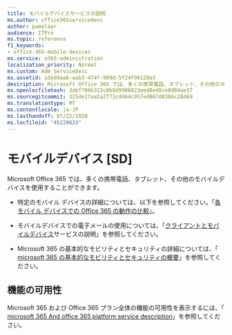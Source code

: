 ```yaml
---
title: モバイルデバイスサービスの説明
ms.author: office365servicedesc
author: pamelaar
audience: ITPro
ms.topic: reference
f1_keywords:
- office-365-mobile-devices
ms.service: o365-administration
localization_priority: Normal
ms.custom: Adm_ServiceDesc
ms.assetid: a3ed4aa6-aab3-474f-909d-5f24f98128a3
description: Microsoft Office 365 では、多くの携帯電話、タブレット、その他のモバイルデバイスを使用することができます。
ms.openlocfilehash: 3abf786b322c8b8d9986823eed8ed8ce8d84ae37
ms.sourcegitcommit: 325de2faa5a2f72cd464c957ed867d83b6c28469
ms.translationtype: MT
ms.contentlocale: ja-JP
ms.lasthandoff: 07/22/2020
ms.locfileid: "45229633"
---
```

# <a name="mobile-devices-sd"></a>モバイルデバイス [SD]

Microsoft Office 365 では、多くの携帯電話、タブレット、その他のモバイルデバイスを使用することができます。 
  
- 特定のモバイル デバイスの詳細については、以下を参照してください。「[各モバイル デバイスでの Office 365 の動作の比較](https://go.microsoft.com/fwlink/p/?LinkId=282337)」。
    
- モバイルデバイスでの電子メールの使用については、「[クライアントとモバイルデバイス](../exchange-online-service-description/clients-and-mobile-devices.md)サービスの説明」を参照してください。 
    
- Microsoft 365 の基本的なモビリティとセキュリティの詳細については、「 [microsoft 365 の基本的なモビリティとセキュリティの概要](https://go.microsoft.com/fwlink/?linkid=808602)」を参照してください。
    
## <a name="feature-availability"></a>機能の可用性

Microsoft 365 および Office 365 プラン全体の機能の可用性を表示するには、「 [microsoft 365 And office 365 platform service description](office-365-platform-service-description.md)」を参照してください。
  

